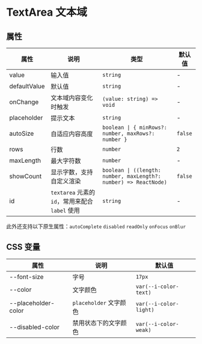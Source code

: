 # TextArea 文本域

<code src="./demos/index.tsx"></code>

## 属性

| 属性         | 说明                                            | 类型                                                             | 默认值  |
| ------------ | ----------------------------------------------- | ---------------------------------------------------------------- | ------- |
| value        | 输入值                                          | `string`                                                         | -       |
| defaultValue | 默认值                                          | `string`                                                         | -       |
| onChange     | 文本域内容变化时触发                            | `(value: string) => void`                                        | -       |
| placeholder  | 提示文本                                        | `string`                                                         | -       |
| autoSize     | 自适应内容高度                                  | `boolean \| { minRows?: number, maxRows?: number }`              | `false` |
| rows         | 行数                                            | `number`                                                         | `2`     |
| maxLength    | 最大字符数                                      | `number`                                                         | -       |
| showCount    | 显示字数，支持自定义渲染                        | `boolean \| ((length: number, maxLength?: number) => ReactNode)` | `false` |
| id           | `textarea` 元素的 `id`，常用来配合 `label` 使用 | `string`                                                         | -       |

此外还支持以下原生属性：`autoComplete` `disabled` `readOnly` `onFocus` `onBlur`

## CSS 变量

| 属性                | 说明                   | 默认值                   |
| ------------------- | ---------------------- | ------------------------ |
| --font-size         | 字号                   | `17px`                   |
| --color             | 文字颜色               | `var(--i-color-text)`  |
| --placeholder-color | `placeholder` 文字颜色 | `var(--i-color-light)` |
| --disabled-color    | 禁用状态下的文字颜色   | `var(--i-color-weak)`  |
